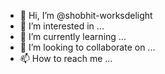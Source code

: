- 👋 Hi, I’m @shobhit-worksdelight
- 👀 I’m interested in ...
- 🌱 I’m currently learning ...
- 💞️ I’m looking to collaborate on ...
- 📫 How to reach me ...

<!---
shobhit-worksdelight/shobhit-worksdelight is a ✨ special ✨ repository because its `README.md` (this file) appears on your GitHub profile.
You can click the Preview link to take a look at your changes.
--->
